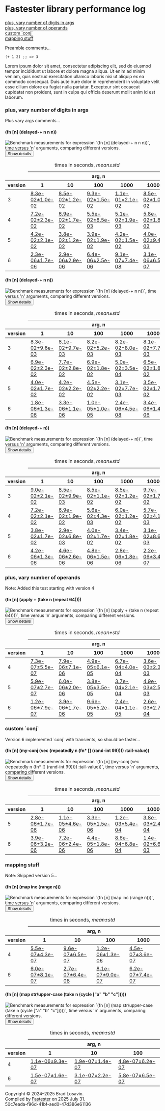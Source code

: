 
  <body>
    <h1>
      Fastester library performance log
    </h1>
    <div>
      <a href="#group-0">plus, vary number of digits in args</a><br>
      <a href="#group-1">plus, vary number of operands</a><br>
      <a href="#group-2">custom `conj`</a><br>
      <a href="#group-3">mapping stuff</a>
    </div>
    <div>
      <p>
        Preamble comments...
      </p>
      <pre><code>(+ 1 2) ;; =&gt; 3</code></pre>
      <p>
        Lorem ipsum dolor sit amet, consectetur adipiscing elit, sed do eiusmod tempor incididunt ut labore et dolore magna aliqua. Ut enim ad minim veniam,
        quis nostrud exercitation ullamco laboris nisi ut aliquip ex ea commodo consequat. Duis aute irure dolor in reprehenderit in voluptate velit esse
        cillum dolore eu fugiat nulla pariatur. Excepteur sint occaecat cupidatat non proident, sunt in culpa qui officia deserunt mollit anim id est laborum.
      </p>
    </div>
    <section>
      <h3 id="group-0">
        plus, vary number of digits in args
      </h3>
      <p>
        Plus vary args comments...
      </p>
      <div>
        <h4 id="group-0-fexpr-0">
          (fn [n] (delayed-+ n n n))
        </h4><img alt="Benchmark measurements for expression `(fn [n] (delayed-+ n n n))`, time versus &apos;n&apos; arguments, comparing different versions."
        src="img/group-0-fexpr-0.svg"><button class="collapser" type="button">Show details</button>
        <div class="collapsable">
          <table>
            <caption>
              times in seconds, <em>mean±std</em>
            </caption>
            <thead>
              <tr>
                <td></td>
                <th colspan="5">
                  arg, n
                </th>
              </tr>
              <tr>
                <th>
                  version
                </th>
                <th>
                  1
                </th>
                <th>
                  10
                </th>
                <th>
                  100
                </th>
                <th>
                  1000
                </th>
                <th>
                  10000
                </th>
              </tr>
            </thead>
            <tr>
              <td>
                3
              </td>
              <td>
                <a href="../resources/performance_entries/version 3/test-0.edn">8.3e-02±1.0e-02</a>
              </td>
              <td>
                <a href="../resources/performance_entries/version 3/test-1.edn">8.5e-02±1.2e-02</a>
              </td>
              <td>
                <a href="../resources/performance_entries/version 3/test-2.edn">9.3e-02±1.5e-02</a>
              </td>
              <td>
                <a href="../resources/performance_entries/version 3/test-3.edn">1.1e-01±2.1e-02</a>
              </td>
              <td>
                <a href="../resources/performance_entries/version 3/test-4.edn">8.5e-02±1.0e-02</a>
              </td>
            </tr>
            <tr>
              <td>
                4
              </td>
              <td>
                <a href="../resources/performance_entries/version 4/test-7.edn">7.2e-02±2.3e-02</a>
              </td>
              <td>
                <a href="../resources/performance_entries/version 4/test-8.edn">6.9e-02±1.7e-02</a>
              </td>
              <td>
                <a href="../resources/performance_entries/version 4/test-9.edn">5.5e-02±8.5e-03</a>
              </td>
              <td>
                <a href="../resources/performance_entries/version 4/test-10.edn">5.1e-02±1.9e-03</a>
              </td>
              <td>
                <a href="../resources/performance_entries/version 4/test-11.edn">5.8e-02±1.8e-02</a>
              </td>
            </tr>
            <tr>
              <td>
                5
              </td>
              <td>
                <a href="../resources/performance_entries/version 5/test-15.edn">4.2e-02±2.1e-02</a>
              </td>
              <td>
                <a href="../resources/performance_entries/version 5/test-16.edn">3.8e-02±1.2e-02</a>
              </td>
              <td>
                <a href="../resources/performance_entries/version 5/test-17.edn">3.9e-02±1.9e-02</a>
              </td>
              <td>
                <a href="../resources/performance_entries/version 5/test-18.edn">4.2e-02±1.5e-02</a>
              </td>
              <td>
                <a href="../resources/performance_entries/version 5/test-19.edn">4.0e-02±9.4e-03</a>
              </td>
            </tr>
            <tr>
              <td>
                6
              </td>
              <td>
                <a href="../resources/performance_entries/version 6/test-17.edn">2.3e-06±1.7e-06</a>
              </td>
              <td>
                <a href="../resources/performance_entries/version 6/test-18.edn">2.9e-06±2.9e-06</a>
              </td>
              <td>
                <a href="../resources/performance_entries/version 6/test-19.edn">6.4e-06±2.5e-06</a>
              </td>
              <td>
                <a href="../resources/performance_entries/version 6/test-20.edn">9.1e-07±7.4e-08</a>
              </td>
              <td>
                <a href="../resources/performance_entries/version 6/test-21.edn">3.1e-06±6.5e-07</a>
              </td>
            </tr>
          </table>
        </div>
        <h4 id="group-0-fexpr-1">
          (fn [n] (delayed-+ n n))
        </h4><img alt="Benchmark measurements for expression `(fn [n] (delayed-+ n n))`, time versus &apos;n&apos; arguments, comparing different versions."
        src="img/group-0-fexpr-1.svg"><button class="collapser" type="button">Show details</button>
        <div class="collapsable">
          <table>
            <caption>
              times in seconds, <em>mean±std</em>
            </caption>
            <thead>
              <tr>
                <td></td>
                <th colspan="5">
                  arg, n
                </th>
              </tr>
              <tr>
                <th>
                  version
                </th>
                <th>
                  1
                </th>
                <th>
                  10
                </th>
                <th>
                  100
                </th>
                <th>
                  1000
                </th>
                <th>
                  10000
                </th>
              </tr>
            </thead>
            <tr>
              <td>
                3
              </td>
              <td>
                <a href="../resources/performance_entries/version 3/test-10.edn">8.3e-02±9.6e-03</a>
              </td>
              <td>
                <a href="../resources/performance_entries/version 3/test-11.edn">8.1e-02±9.7e-03</a>
              </td>
              <td>
                <a href="../resources/performance_entries/version 3/test-12.edn">8.2e-02±5.2e-03</a>
              </td>
              <td>
                <a href="../resources/performance_entries/version 3/test-13.edn">8.2e-02±8.0e-03</a>
              </td>
              <td>
                <a href="../resources/performance_entries/version 3/test-14.edn">8.1e-02±7.7e-03</a>
              </td>
            </tr>
            <tr>
              <td>
                4
              </td>
              <td>
                <a href="../resources/performance_entries/version 4/test-12.edn">6.9e-02±2.3e-02</a>
              </td>
              <td>
                <a href="../resources/performance_entries/version 4/test-13.edn">7.7e-02±2.8e-02</a>
              </td>
              <td>
                <a href="../resources/performance_entries/version 4/test-14.edn">6.9e-02±1.8e-02</a>
              </td>
              <td>
                <a href="../resources/performance_entries/version 4/test-15.edn">5.0e-02±3.5e-04</a>
              </td>
              <td>
                <a href="../resources/performance_entries/version 4/test-16.edn">6.5e-02±1.8e-02</a>
              </td>
            </tr>
            <tr>
              <td>
                5
              </td>
              <td>
                <a href="../resources/performance_entries/version 5/test-5.edn">4.0e-02±1.7e-02</a>
              </td>
              <td>
                <a href="../resources/performance_entries/version 5/test-6.edn">4.2e-02±2.2e-02</a>
              </td>
              <td>
                <a href="../resources/performance_entries/version 5/test-7.edn">4.5e-02±2.2e-02</a>
              </td>
              <td>
                <a href="../resources/performance_entries/version 5/test-8.edn">3.1e-02±7.7e-03</a>
              </td>
              <td>
                <a href="../resources/performance_entries/version 5/test-9.edn">3.5e-02±1.7e-02</a>
              </td>
            </tr>
            <tr>
              <td>
                6
              </td>
              <td>
                <a href="../resources/performance_entries/version 6/test-12.edn">1.8e-06±1.3e-06</a>
              </td>
              <td>
                <a href="../resources/performance_entries/version 6/test-13.edn">3.3e-06±1.1e-06</a>
              </td>
              <td>
                <a href="../resources/performance_entries/version 6/test-14.edn">1.0e-05±1.0e-05</a>
              </td>
              <td>
                <a href="../resources/performance_entries/version 6/test-15.edn">2.4e-06±4.5e-08</a>
              </td>
              <td>
                <a href="../resources/performance_entries/version 6/test-16.edn">3.4e-06±1.4e-06</a>
              </td>
            </tr>
          </table>
        </div>
        <h4 id="group-0-fexpr-2">
          (fn [n] (delayed-+ n))
        </h4><img alt="Benchmark measurements for expression `(fn [n] (delayed-+ n))`, time versus &apos;n&apos; arguments, comparing different versions." src=
        "img/group-0-fexpr-2.svg"><button class="collapser" type="button">Show details</button>
        <div class="collapsable">
          <table>
            <caption>
              times in seconds, <em>mean±std</em>
            </caption>
            <thead>
              <tr>
                <td></td>
                <th colspan="5">
                  arg, n
                </th>
              </tr>
              <tr>
                <th>
                  version
                </th>
                <th>
                  1
                </th>
                <th>
                  10
                </th>
                <th>
                  100
                </th>
                <th>
                  1000
                </th>
                <th>
                  10000
                </th>
              </tr>
            </thead>
            <tr>
              <td>
                3
              </td>
              <td>
                <a href="../resources/performance_entries/version 3/test-5.edn">9.0e-02±2.1e-02</a>
              </td>
              <td>
                <a href="../resources/performance_entries/version 3/test-6.edn">8.5e-02±9.9e-03</a>
              </td>
              <td>
                <a href="../resources/performance_entries/version 3/test-7.edn">8.5e-02±1.1e-02</a>
              </td>
              <td>
                <a href="../resources/performance_entries/version 3/test-8.edn">8.5e-02±1.2e-02</a>
              </td>
              <td>
                <a href="../resources/performance_entries/version 3/test-9.edn">9.7e-02±1.7e-02</a>
              </td>
            </tr>
            <tr>
              <td>
                4
              </td>
              <td>
                <a href="../resources/performance_entries/version 4/test-17.edn">7.2e-02±2.1e-02</a>
              </td>
              <td>
                <a href="../resources/performance_entries/version 4/test-18.edn">6.9e-02±1.9e-02</a>
              </td>
              <td>
                <a href="../resources/performance_entries/version 4/test-19.edn">5.6e-02±4.3e-03</a>
              </td>
              <td>
                <a href="../resources/performance_entries/version 4/test-20.edn">6.0e-02±1.2e-02</a>
              </td>
              <td>
                <a href="../resources/performance_entries/version 4/test-21.edn">5.7e-02±4.1e-03</a>
              </td>
            </tr>
            <tr>
              <td>
                5
              </td>
              <td>
                <a href="../resources/performance_entries/version 5/test-10.edn">3.8e-02±1.7e-02</a>
              </td>
              <td>
                <a href="../resources/performance_entries/version 5/test-11.edn">2.9e-02±6.8e-03</a>
              </td>
              <td>
                <a href="../resources/performance_entries/version 5/test-12.edn">4.0e-02±1.7e-02</a>
              </td>
              <td>
                <a href="../resources/performance_entries/version 5/test-13.edn">3.4e-02±1.8e-02</a>
              </td>
              <td>
                <a href="../resources/performance_entries/version 5/test-14.edn">3.1e-02±8.6e-03</a>
              </td>
            </tr>
            <tr>
              <td>
                6
              </td>
              <td>
                <a href="../resources/performance_entries/version 6/test-22.edn">4.2e-06±1.3e-06</a>
              </td>
              <td>
                <a href="../resources/performance_entries/version 6/test-23.edn">4.6e-06±2.6e-06</a>
              </td>
              <td>
                <a href="../resources/performance_entries/version 6/test-24.edn">4.8e-06±1.5e-06</a>
              </td>
              <td>
                <a href="../resources/performance_entries/version 6/test-25.edn">2.8e-06±1.8e-06</a>
              </td>
              <td>
                <a href="../resources/performance_entries/version 6/test-26.edn">2.2e-06±3.4e-07</a>
              </td>
            </tr>
          </table>
        </div>
      </div>
      <h3 id="group-1">
        plus, vary number of operands
      </h3>
      <p>
        Note: Added this test starting with version 4
      </p>
      <div>
        <h4 id="group-1-fexpr-0">
          (fn [n] (apply + (take n (repeat 64))))
        </h4><img alt=
        "Benchmark measurements for expression `(fn [n] (apply + (take n (repeat 64))))`, time versus &apos;n&apos; arguments, comparing different versions."
        src="img/group-1-fexpr-0.svg"><button class="collapser" type="button">Show details</button>
        <div class="collapsable">
          <table>
            <caption>
              times in seconds, <em>mean±std</em>
            </caption>
            <thead>
              <tr>
                <td></td>
                <th colspan="5">
                  arg, n
                </th>
              </tr>
              <tr>
                <th>
                  version
                </th>
                <th>
                  1
                </th>
                <th>
                  10
                </th>
                <th>
                  100
                </th>
                <th>
                  1000
                </th>
                <th>
                  10000
                </th>
              </tr>
            </thead>
            <tr>
              <td>
                4
              </td>
              <td>
                <a href="../resources/performance_entries/version 4/test-22.edn">7.3e-07±5.5e-07</a>
              </td>
              <td>
                <a href="../resources/performance_entries/version 4/test-23.edn">7.9e-06±7.1e-06</a>
              </td>
              <td>
                <a href="../resources/performance_entries/version 4/test-24.edn">4.9e-05±6.1e-05</a>
              </td>
              <td>
                <a href="../resources/performance_entries/version 4/test-25.edn">6.7e-04±4.0e-04</a>
              </td>
              <td>
                <a href="../resources/performance_entries/version 4/test-26.edn">3.6e-03±2.3e-03</a>
              </td>
            </tr>
            <tr>
              <td>
                5
              </td>
              <td>
                <a href="../resources/performance_entries/version 5/test-20.edn">5.9e-07±2.7e-07</a>
              </td>
              <td>
                <a href="../resources/performance_entries/version 5/test-21.edn">6.0e-06±2.0e-06</a>
              </td>
              <td>
                <a href="../resources/performance_entries/version 5/test-22.edn">3.8e-05±3.5e-05</a>
              </td>
              <td>
                <a href="../resources/performance_entries/version 5/test-23.edn">3.7e-04±2.1e-04</a>
              </td>
              <td>
                <a href="../resources/performance_entries/version 5/test-24.edn">4.9e-03±2.5e-03</a>
              </td>
            </tr>
            <tr>
              <td>
                6
              </td>
              <td>
                <a href="../resources/performance_entries/version 6/test-27.edn">1.2e-06±7.9e-07</a>
              </td>
              <td>
                <a href="../resources/performance_entries/version 6/test-28.edn">3.9e-06±1.7e-06</a>
              </td>
              <td>
                <a href="../resources/performance_entries/version 6/test-29.edn">9.6e-05±5.2e-05</a>
              </td>
              <td>
                <a href="../resources/performance_entries/version 6/test-30.edn">2.4e-04±1.1e-05</a>
              </td>
              <td>
                <a href="../resources/performance_entries/version 6/test-31.edn">2.6e-03±2.7e-04</a>
              </td>
            </tr>
          </table>
        </div>
      </div>
      <h3 id="group-2">
        custom `conj`
      </h3>
      <p>
        Version 6 implemented `conj` with transients, so should be faster...
      </p>
      <div>
        <h4 id="group-2-fexpr-0">
          (fn [n] (my-conj (vec (repeatedly n (fn* [] (rand-int 99)))) :tail-value))
        </h4><img alt=
        "Benchmark measurements for expression `(fn [n] (my-conj (vec (repeatedly n (fn* [] (rand-int 99)))) :tail-value))`, time versus &apos;n&apos; arguments, comparing different versions."
        src="img/group-2-fexpr-0.svg"><button class="collapser" type="button">Show details</button>
        <div class="collapsable">
          <table>
            <caption>
              times in seconds, <em>mean±std</em>
            </caption>
            <thead>
              <tr>
                <td></td>
                <th colspan="5">
                  arg, n
                </th>
              </tr>
              <tr>
                <th>
                  version
                </th>
                <th>
                  1
                </th>
                <th>
                  10
                </th>
                <th>
                  100
                </th>
                <th>
                  1000
                </th>
                <th>
                  10000
                </th>
              </tr>
            </thead>
            <tr>
              <td>
                5
              </td>
              <td>
                <a href="../resources/performance_entries/version 5/test-0.edn">2.8e-06±1.7e-06</a>
              </td>
              <td>
                <a href="../resources/performance_entries/version 5/test-1.edn">1.1e-05±4.6e-06</a>
              </td>
              <td>
                <a href="../resources/performance_entries/version 5/test-2.edn">3.3e-05±1.5e-06</a>
              </td>
              <td>
                <a href="../resources/performance_entries/version 5/test-3.edn">1.2e-03±5.4e-04</a>
              </td>
              <td>
                <a href="../resources/performance_entries/version 5/test-4.edn">3.8e-03±2.4e-04</a>
              </td>
            </tr>
            <tr>
              <td>
                6
              </td>
              <td>
                <a href="../resources/performance_entries/version 6/test-0.edn">3.9e-06±3.2e-06</a>
              </td>
              <td>
                <a href="../resources/performance_entries/version 6/test-1.edn">7.2e-06±2.4e-06</a>
              </td>
              <td>
                <a href="../resources/performance_entries/version 6/test-2.edn">4.4e-05±1.8e-06</a>
              </td>
              <td>
                <a href="../resources/performance_entries/version 6/test-3.edn">8.6e-04±6.8e-04</a>
              </td>
              <td>
                <a href="../resources/performance_entries/version 6/test-4.edn">1.4e-02±6.6e-03</a>
              </td>
            </tr>
          </table>
        </div>
      </div>
      <h3 id="group-3">
        mapping stuff
      </h3>
      <p>
        Note: Skipped version 5...
      </p>
      <div>
        <h4 id="group-3-fexpr-0">
          (fn [n] (map inc (range n)))
        </h4><img alt=
        "Benchmark measurements for expression `(fn [n] (map inc (range n)))`, time versus &apos;n&apos; arguments, comparing different versions." src=
        "img/group-3-fexpr-0.svg"><button class="collapser" type="button">Show details</button>
        <div class="collapsable">
          <table>
            <caption>
              times in seconds, <em>mean±std</em>
            </caption>
            <thead>
              <tr>
                <td></td>
                <th colspan="4">
                  arg, n
                </th>
              </tr>
              <tr>
                <th>
                  version
                </th>
                <th>
                  1
                </th>
                <th>
                  10
                </th>
                <th>
                  100
                </th>
                <th>
                  1000
                </th>
              </tr>
            </thead>
            <tr>
              <td>
                4
              </td>
              <td>
                <a href="../resources/performance_entries/version 4/test-3.edn">5.5e-07±4.3e-07</a>
              </td>
              <td>
                <a href="../resources/performance_entries/version 4/test-4.edn">9.6e-07±6.5e-07</a>
              </td>
              <td>
                <a href="../resources/performance_entries/version 4/test-5.edn">1.2e-06±1.3e-06</a>
              </td>
              <td>
                <a href="../resources/performance_entries/version 4/test-6.edn">4.5e-07±3.6e-07</a>
              </td>
            </tr>
            <tr>
              <td>
                6
              </td>
              <td>
                <a href="../resources/performance_entries/version 6/test-5.edn">6.0e-07±8.1e-07</a>
              </td>
              <td>
                <a href="../resources/performance_entries/version 6/test-6.edn">2.7e-07±6.4e-08</a>
              </td>
              <td>
                <a href="../resources/performance_entries/version 6/test-7.edn">8.1e-07±9.0e-07</a>
              </td>
              <td>
                <a href="../resources/performance_entries/version 6/test-8.edn">6.2e-07±7.4e-07</a>
              </td>
            </tr>
          </table>
        </div>
        <h4 id="group-3-fexpr-1">
          (fn [n] (map str/upper-case (take n (cycle [&quot;a&quot; &quot;b&quot; &quot;c&quot;]))))
        </h4><img alt=
        "Benchmark measurements for expression `(fn [n] (map str/upper-case (take n (cycle [&quot;a&quot; &quot;b&quot; &quot;c&quot;]))))`, time versus &apos;n&apos; arguments, comparing different versions."
        src="img/group-3-fexpr-1.svg"><button class="collapser" type="button">Show details</button>
        <div class="collapsable">
          <table>
            <caption>
              times in seconds, <em>mean±std</em>
            </caption>
            <thead>
              <tr>
                <td></td>
                <th colspan="3">
                  arg, n
                </th>
              </tr>
              <tr>
                <th>
                  version
                </th>
                <th>
                  1
                </th>
                <th>
                  10
                </th>
                <th>
                  100
                </th>
              </tr>
            </thead>
            <tr>
              <td>
                4
              </td>
              <td>
                <a href="../resources/performance_entries/version 4/test-0.edn">1.1e-06±9.3e-07</a>
              </td>
              <td>
                <a href="../resources/performance_entries/version 4/test-1.edn">1.9e-07±1.4e-07</a>
              </td>
              <td>
                <a href="../resources/performance_entries/version 4/test-2.edn">4.8e-07±6.2e-07</a>
              </td>
            </tr>
            <tr>
              <td>
                6
              </td>
              <td>
                <a href="../resources/performance_entries/version 6/test-9.edn">1.5e-07±1.6e-07</a>
              </td>
              <td>
                <a href="../resources/performance_entries/version 6/test-10.edn">3.1e-07±2.2e-07</a>
              </td>
              <td>
                <a href="../resources/performance_entries/version 6/test-11.edn">5.8e-07±6.5e-07</a>
              </td>
            </tr>
          </table>
        </div>
      </div>
    </section>
    <p id="page-footer">
      Copyright © 2024–2025 Brad Losavio.<br>
      Compiled by <a href="https://github.com/blosavio/Fastester">Fastester</a> on 2025 July 31.<span id="uuid"><br>
      50c7eada-f96d-41bf-aed0-47d386e61136</span>
    </p>
  </body>
</html>

